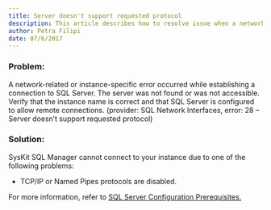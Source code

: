 ```yaml
---
title: Server doesn't support requested protocol
description: This article describes how to resolve issue when a network-related or instance-specific error occurred while establishing a connection to SQL Server.
author: Petra Filipi
date: 07/6/2017
---
```

### Problem:

A network-related or instance-specific error occurred while establishing a connection to SQL Server. The server was not found or was not accessible. Verify that the instance name is correct and that SQL Server is configured to allow remote connections. (provider: SQL Network Interfaces, error: 28 – Server doesn’t support requested protocol)

### Solution:

SysKit SQL Manager cannot connect to your instance due to one of the following problems:

* TCP/IP or Named Pipes protocols are disabled.

For more information, refer to [SQL Server Configuration Prerequisites.](#internal/requirements/sql-server-configuration)